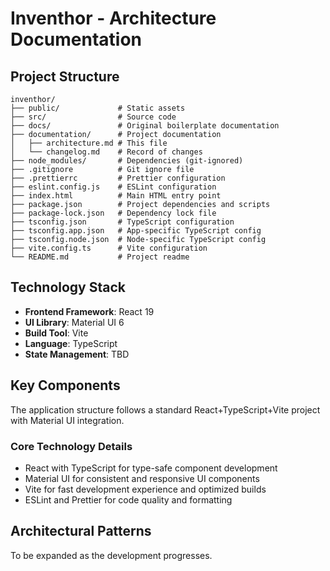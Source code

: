 # Inventhor - Architecture Documentation

## Project Structure

```
inventhor/
├── public/             # Static assets
├── src/                # Source code
├── docs/               # Original boilerplate documentation
├── documentation/      # Project documentation
│   ├── architecture.md # This file
│   └── changelog.md    # Record of changes
├── node_modules/       # Dependencies (git-ignored)
├── .gitignore          # Git ignore file
├── .prettierrc         # Prettier configuration
├── eslint.config.js    # ESLint configuration
├── index.html          # Main HTML entry point
├── package.json        # Project dependencies and scripts
├── package-lock.json   # Dependency lock file
├── tsconfig.json       # TypeScript configuration
├── tsconfig.app.json   # App-specific TypeScript config
├── tsconfig.node.json  # Node-specific TypeScript config
├── vite.config.ts      # Vite configuration
└── README.md           # Project readme
```

## Technology Stack

- **Frontend Framework**: React 19
- **UI Library**: Material UI 6
- **Build Tool**: Vite
- **Language**: TypeScript
- **State Management**: TBD

## Key Components

The application structure follows a standard React+TypeScript+Vite project with Material UI integration.

### Core Technology Details

- React with TypeScript for type-safe component development
- Material UI for consistent and responsive UI components
- Vite for fast development experience and optimized builds
- ESLint and Prettier for code quality and formatting

## Architectural Patterns

To be expanded as the development progresses. 